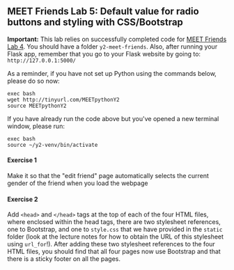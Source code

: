 MEET Friends Lab 5: Default value for radio buttons and styling with CSS/Bootstrap
----------------------------------------------------------------------------------

**Important:** This lab relies on successfully completed code for [MEET Friends Lab 4](https://github.com/meet-projects/y2-meet-friends/blob/master/lab4.md). You should have a folder `y2-meet-friends`. Also, after running your Flask app, remember that you go to your Flask website by going to: `http://127.0.0.1:5000/`

As a reminder, if you have not set up Python using the commands below, please do so now:

```
exec bash
wget http://tinyurl.com/MEETpythonY2
source MEETpythonY2
```

If you have already run the code above but you've opened a new terminal window, please run:

```
exec bash
source ~/y2-venv/bin/activate
```

#### Exercise 1

Make it so that the "edit friend" page automatically selects the current gender of the friend when you load the webpage

#### Exercise 2

Add `<head>` and `</head>` tags at the top of each of the four HTML files, where enclosed within the head tags, there are two stylesheet references, one to Bootstrap, and one to `style.css` that we have provided in the `static` folder (look at the lecture notes for how to obtain the URL of this stylesheet using `url_for`!). After adding these two stylesheet references to the four HTML files, you should find that all four pages now use Bootstrap and that there is a sticky footer on all the pages.
